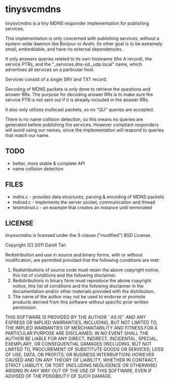 tinysvcmdns
============
tinysvcmdns is a tiny MDNS responder implementation for publishing services.

This implementation is only concerned with publishing services, without a
system-wide daemon like Bonjour or Avahi. Its other goal is to be extremely
small, embeddable, and have no external dependencies.

It only answers queries related to its own hostname (the A record), the
service PTRs, and the "_services.dns-sd._udp.local" name, which advertises
all services on a particular host.

Services consist of a single SRV and TXT record.

Decoding of MDNS packets is only done to retrieve the questions and answer RRs.
The purpose for decoding answer RRs is to make sure the service PTR is not
sent out if it is already included in the answer RRs.

It also only utilizes multicast packets, so no "QU" queries are accepted.

There is no name collision detection, so this means no queries are generated
before publishing the services. However compliant responders will avoid using
our names, since the implementation will respond to queries that match our
name.


TODO
-----
 * better, more stable & complete API
 * name collision detection


FILES
------
 * mdns.c - provides data structures, parsing & encoding of MDNS packets
 * mdnsd.c - implements the server socket, communication and thread
 * testmdnsd.c - an example that creates an instance until terminated


LICENSE
--------
tinysvcmdns is licensed under the 3-clause ("modified") BSD License.

Copyright (C) 2011 Darell Tan

Redistribution and use in source and binary forms, with or without
modification, are permitted provided that the following conditions
are met:

1. Redistributions of source code must retain the above copyright
   notice, this list of conditions and the following disclaimer.
2. Redistributions in binary form must reproduce the above copyright
   notice, this list of conditions and the following disclaimer in the
   documentation and/or other materials provided with the distribution.
3. The name of the author may not be used to endorse or promote products
   derived from this software without specific prior written permission.

THIS SOFTWARE IS PROVIDED BY THE AUTHOR ``AS IS'' AND ANY EXPRESS OR
IMPLIED WARRANTIES, INCLUDING, BUT NOT LIMITED TO, THE IMPLIED WARRANTIES
OF MERCHANTABILITY AND FITNESS FOR A PARTICULAR PURPOSE ARE DISCLAIMED.
IN NO EVENT SHALL THE AUTHOR BE LIABLE FOR ANY DIRECT, INDIRECT,
INCIDENTAL, SPECIAL, EXEMPLARY, OR CONSEQUENTIAL DAMAGES (INCLUDING, BUT
NOT LIMITED TO, PROCUREMENT OF SUBSTITUTE GOODS OR SERVICES; LOSS OF USE,
DATA, OR PROFITS; OR BUSINESS INTERRUPTION) HOWEVER CAUSED AND ON ANY
THEORY OF LIABILITY, WHETHER IN CONTRACT, STRICT LIABILITY, OR TORT
(INCLUDING NEGLIGENCE OR OTHERWISE) ARISING IN ANY WAY OUT OF THE USE OF
THIS SOFTWARE, EVEN IF ADVISED OF THE POSSIBILITY OF SUCH DAMAGE.

